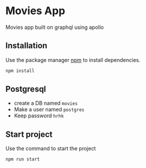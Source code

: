# Movies App

Movies app built on graphql using apollo

## Installation

Use the package manager [npm](https://docs.npmjs.com/) to install dependencies.


```bash
npm install
```

## Postgresql
- create a DB named `movies`
- Make a user named `postgres`
- Keep password `hrhk`

## Start project
Use the command to start the project
```bash
npm run start
```